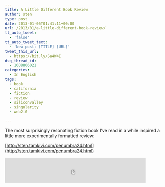 ```yaml
---
title: A Little Different Book Review
author: sten
type: post
date: 2013-01-05T01:41:11+00:00
url: /2013/01/a-little-different-book-review/
tt_auto_tweet:
  - 'false'
tt_auto_tweet_text:
  - 'New post: [TITLE] [URL]'
tweet_this_url:
  - https://bit.ly/Sa4W4I
dsq_thread_id:
  - 1008806021
categories:
  - In English
tags:
  - book
  - california
  - fiction
  - review
  - siliconvalley
  - singularity
  - web2.0

---
```

The most surprisingly resonating fiction book I&#8217;ve read in a while inspired a little more experimentally formatted review:
    
[http://sten.tamkivi.com/penumbra24.html](http://sten.tamkivi.com/penumbra24.html)

<iframe src="http://www.facebook.com/plugins/like.php?href=http%3A%2F%2Fsten.tamkivi.com%2F2013%2F01%2Fa-little-different-book-review%2F&layout=standard&show_faces=true&width=450&action=like&colorscheme=light&height=80" scrolling="no" frameborder="0" style="border:none; overflow:hidden; width:450px; height:80px;" allowTransparency="true"></iframe>
